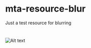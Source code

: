# mta-resource-blur
Just a test resource for blurring
#
![Alt text](http://i.imgur.com/1poWful.png "Preview")
